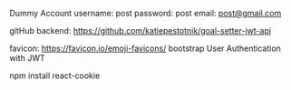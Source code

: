 Dummy Account
username: post
password: post
email: post@gmail.com

gitHub backend: https://github.com/katiepestotnik/goal-setter-jwt-api

favicon: https://favicon.io/emoji-favicons/
bootstrap
User Authentication with JWT

npm install react-cookie